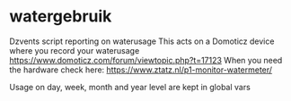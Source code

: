 # watergebruik
Dzvents script reporting on waterusage
This acts on a Domoticz device where you record your waterusage
https://www.domoticz.com/forum/viewtopic.php?t=17123
When you need the hardware check here:
https://www.ztatz.nl/p1-monitor-watermeter/

Usage on day, week, month and year level are kept in global vars 
